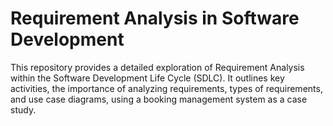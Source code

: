 # Requirement Analysis in Software Development

This repository provides a detailed exploration of Requirement Analysis within the Software Development Life Cycle (SDLC). It outlines key activities, the importance of analyzing requirements, types of requirements, and use case diagrams, using a booking management system as a case study.

